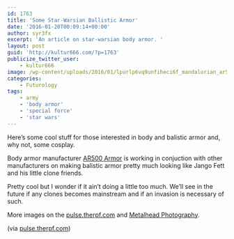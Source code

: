 ```yaml
---
id: 1763
title: 'Some Star-Warsian Ballistic Armor'
date: '2016-01-20T00:09:14+00:00'
author: syr3fx
excerpt: 'An article on star-warsian body armor. '
layout: post
guid: 'http://kultur666.com/?p=1763'
publicize_twitter_user:
    - kultur666
image: /wp-content/uploads/2016/01/lpurlp6vq9unfiheci6f_mandalorian_ar500_armor-01.jpg
categories:
    - Futurology
tags:
    - army
    - 'body armor'
    - 'special force'
    - 'star wars'
---
```


Here’s some cool stuff for those interested in body and balistic armor and, why not, some cosplay.

Body armor manufacturer [AR500 Armor](http://www.ar500armor.com/) is working in conjuction with other manufacturers on making balistic armor pretty much looking like Jango Fett and his little clone friends.

Pretty cool but I wonder if it ain’t doing a little too much. We’ll see in the future if any clones becomes mainstream and if an invasion is necessary of such.

More images on the [pulse.therpf.com](http://pulse.therpf.com/ar500-armor-builds-mandalorian-ballistic-armor) and [Metalhead Photography](http://api.viglink.com/api/click?format=go&jsonp=vglnk_145322109840218&key=c91583ec2d0e51c9a523fc71972df761&libId=ijllr3r701013dtr000DA137id61z&loc=http%3A%2F%2Fpulse.therpf.com%2Far500-armor-builds-mandalorian-ballistic-armor&v=1&out=https%3A%2F%2Fwww.facebook.com%2Fmetalheadphotos%2F&ref=https%3A%2F%2Fwww.reddit.com%2F&title=AR500%20Armor%20Builds%20Mandalorian%20Ballistic%20Armor&txt=Metalhead%20Photography).

(via [pulse.therpf.com](http://pulse.therpf.com/ar500-armor-builds-mandalorian-ballistic-armor))